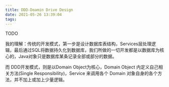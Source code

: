 ```yaml
---
title: DDD-Doamin Drive Design
date: 2021-05-26 13:39:04
tags:
---
```



TODO

<!--more-->

我的理解：传统的开发模式，第一步是设计数据库表结构，Services层处理逻辑，最后通过SQL将数据持久化到数据库，我们所做的一切开发都是以数据库为核心的，Java对象只是数据库某条记录全部或部分的数据。

而 DDD开发模式，则是以Domain Object为核心，Domain Object 内定义自己相关方法(Single Responsibility)，Service 来调用各个 Domain 对象自身的各个方法，并不加上或加上少量逻辑。
